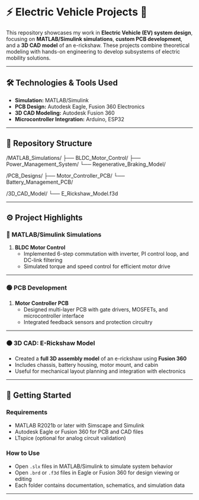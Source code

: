 # ⚡ Electric Vehicle Projects 🚗

This repository showcases my work in **Electric Vehicle (EV) system design**, focusing on **MATLAB/Simulink simulations**, **custom PCB development**, and a **3D CAD model** of an e-rickshaw. These projects combine theoretical modeling with hands-on engineering to develop subsystems of electric mobility solutions.

---

## 🛠️ Technologies & Tools Used

- **Simulation:** MATLAB/Simulink
- **PCB Design:** Autodesk Eagle, Fusion 360 Electronics
- **3D CAD Modeling:** Autodesk Fusion 360
- **Microcontroller Integration:** Arduino, ESP32

---

## 📁 Repository Structure

/MATLAB_Simulations/
├── BLDC_Motor_Control/
├── Power_Management_System/
└── Regenerative_Braking_Model/

/PCB_Designs/
├── Motor_Controller_PCB/
└── Battery_Management_PCB/

/3D_CAD_Model/
└── E_Rickshaw_Model.f3d

---

## ⚙️ Project Highlights

### 🔷 MATLAB/Simulink Simulations

1. **BLDC Motor Control**
   - Implemented 6-step commutation with inverter, PI control loop, and DC-link filtering
   - Simulated torque and speed control for efficient motor drive

---

### 🟢 PCB Development

1. **Motor Controller PCB**
   - Designed multi-layer PCB with gate drivers, MOSFETs, and microcontroller interface
   - Integrated feedback sensors and protection circuitry
     
---

### 🟠 3D CAD: E-Rickshaw Model

- Created a **full 3D assembly model** of an e-rickshaw using **Fusion 360**
- Includes chassis, battery housing, motor mount, and cabin
- Useful for mechanical layout planning and integration with electronics

---

## 🚀 Getting Started

### Requirements
- MATLAB R2021b or later with Simscape and Simulink
- Autodesk Eagle or Fusion 360 for PCB and CAD files
- LTspice (optional for analog circuit validation)

### How to Use
- Open `.slx` files in MATLAB/Simulink to simulate system behavior
- Open `.brd` or `.f3d` files in Eagle or Fusion 360 for design viewing or editing
- Each folder contains documentation, schematics, and simulation data

---
